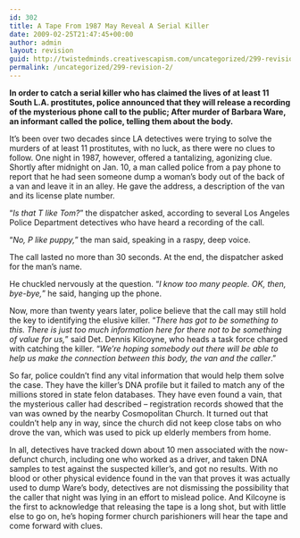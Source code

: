 ```yaml
---
id: 302
title: A Tape From 1987 May Reveal A Serial Killer
date: 2009-02-25T21:47:45+00:00
author: admin
layout: revision
guid: http://twistedminds.creativescapism.com/uncategorized/299-revision-2/
permalink: /uncategorized/299-revision-2/
---
```

<p class="dropcap-first">
  <strong>In order to catch a serial killer who has claimed the lives of at least 11 South L.A. prostitutes, police announced that they will release a recording of the mysterious phone call to the public; After murder of Barbara Ware, an informant called the police, telling them about the body.</strong>
</p>

It&#8217;s been over two decades since LA detectives were trying to solve the murders of at least 11 prostitutes, with no luck, as there were no clues to follow. One night in 1987, however, offered a tantalizing, agonizing clue. Shortly after midnight on Jan. 10, a man called police from a pay phone to report that he had seen someone dump a woman&#8217;s body out of the back of a van and leave it in an alley. He gave the address, a description of the van and its license plate number. 

&#8220;_Is that T like Tom?_&#8221; the dispatcher asked, according to several Los Angeles Police Department detectives who have heard a recording of the call.

&#8220;_No, P like puppy,_&#8221; the man said, speaking in a raspy, deep voice.

The call lasted no more than 30 seconds. At the end, the dispatcher asked for the man&#8217;s name.

He chuckled nervously at the question. &#8220;_I know too many people. OK, then, bye-bye,_&#8221; he said, hanging up the phone.

Now, more than twenty years later, police believe that the call may still hold the key to identifying the elusive killer. &#8220;_There has got to be something to this. There is just too much information here for there not to be something of value for us,_&#8221; said Det. Dennis Kilcoyne, who heads a task force charged with catching the killer. &#8220;_We&#8217;re hoping somebody out there will be able to help us make the connection between this body, the van and the caller_.&#8221;

So far, police couldn&#8217;t find any vital information that would help them solve the case. They have the killer&#8217;s DNA profile but it failed to match any of the millions stored in state felon databases. They have even found a vain, that the mysterious caller had described &#8211; registration records showed that the van was owned by the nearby Cosmopolitan Church. It turned out that couldn&#8217;t help any in way, since the church did not keep close tabs on who drove the van, which was used to pick up elderly members from home.

In all, detectives have tracked down about 10 men associated with the now-defunct church, including one who worked as a driver, and taken DNA samples to test against the suspected killer&#8217;s, and got no results. With no blood or other physical evidence found in the van that proves it was actually used to dump Ware&#8217;s body, detectives are not dismissing the possibility that the caller that night was lying in an effort to mislead police. And Kilcoyne is the first to acknowledge that releasing the tape is a long shot, but with little else to go on, he&#8217;s hoping former church parishioners will hear the tape and come forward with clues.